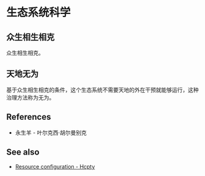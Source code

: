 # 生态系统科学

## 众生相生相克

众生相生相克。

## 天地无为

基于众生相生相克的条件，这个生态系统不需要天地的外在干预就能够运行，这种治理方法称为无为。

## References

- 永生羊 - 叶尔克西·胡尔曼别克

## See also

- [Resource configuration - Hcpty](https://github.com/Hcpty/resource-configuration)
